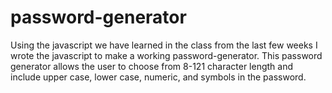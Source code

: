 # password-generator
Using the javascript we have learned in the class from the last few weeks
 I wrote the javascript to make a working password-generator.
This password generator allows the user to choose from 8-121 character length
 and include upper case, lower case, numeric, and symbols in the password.

